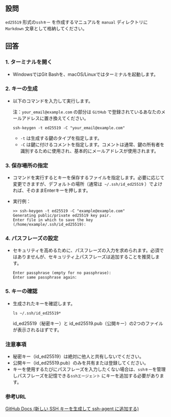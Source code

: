 ## 設問

`ed25519` 形式の`sshキー` を作成するマニュアルを `manual` ディレクトリに `Markdown` 文章として格納してください。

## 回答

### 1. ターミナルを開く

  - WindowsではGit Bashを、macOS/Linuxではターミナルを起動します。

### 2. キーの生成

  - 以下のコマンドを入力して実行します。

    注：`your_email@example.com` の部分は `GitHub` で登録されているあなたのメールアドレスに置き換えてください。

    ```
    ssh-keygen -t ed25519 -C "your_email@example.com"
    ```

    - `-t` は生成する鍵のタイプを指定します。
    - `-C` は鍵に付けるコメントを指定します。コメントは通常、鍵の所有者を識別するために使用され、基本的にメールアドレスが使用されます。

### 3. 保存場所の指定

  - コマンドを実行するとキーを保存するファイルを指定します。必要に応じて変更できますが、デフォルトの場所（通常は` ~/.ssh/id_ed25519` ）でよければ、そのままEnterキーを押します。

  - 実行例：

    ```
    >> ssh-keygen -t ed25519 -C "example@example.com"
    Generating public/private ed25519 key pair.
    Enter file in which to save the key (/home/example/.ssh/id_ed25519): 
    ```

### 4. パスフレーズの設定

  - セキュリティを高めるために、パスフレーズの入力を求められます。必須ではありませんが、セキュリティ上パスフレーズは追加することを推奨します。

    ```
    Enter passphrase (empty for no passphrase): 
    Enter same passphrase again: 
    ```

### 5. キーの確認

  - 生成されたキーを確認します。

    ```
    ls ~/.ssh/id_ed25519*
    ```

    id_ed25519（秘密キー）と id_ed25519.pub（公開キー）の2つのファイルが表示されるはずです。

### 注意事項

- 秘密キー（id_ed25519）は絶対に他人と共有しないでください。
- 公開キー（id_ed25519.pub）のみを共有または登録してください。
- キーを使用するたびにパスフレーズを入力したくない場合は、`sshキー`を管理しパスフレーズを記憶できる`sshエージェント` にキーを追加する必要があります。

### 参考URL

[GitHub Docs (新しい SSH キーを生成して ssh-agent に追加する)](https://docs.github.com/ja/authentication/connecting-to-github-with-ssh/generating-a-new-ssh-key-and-adding-it-to-the-ssh-agent)